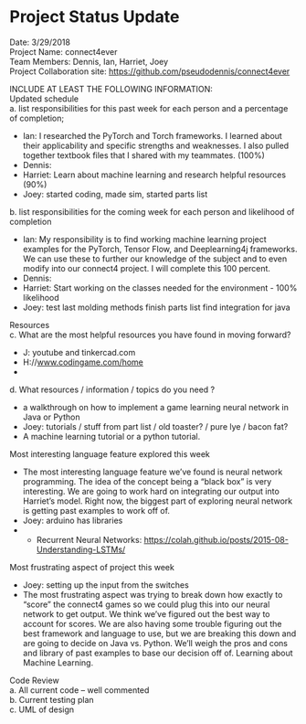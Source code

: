 # Project Status Update  

Date:  3/29/2018  
Project Name: connect4ever  
Team Members: Dennis, Ian, Harriet, Joey  
Project Collaboration site: https://github.com/pseudodennis/connect4ever  

INCLUDE AT LEAST THE FOLLOWING INFORMATION:  
Updated schedule  
a. list responsibilities for this past week for each person and a percentage of completion;  
  - Ian: I researched the PyTorch and Torch frameworks. I learned about their applicability and specific strengths and weaknesses. I also pulled together textbook files that I shared with my teammates. (100%)
  - Dennis:
  - Harriet: Learn about machine learning and research helpful resources (90%)
  - Joey: started coding, made sim, started parts list

b. list responsibilities for the coming week for each person and likelihood of completion  
  - Ian: My responsibility is to find working machine learning project examples for the PyTorch, Tensor Flow, and Deeplearning4j frameworks. We can use these to further our knowledge of the subject and to even modify into our connect4 project. I will complete this 100 percent.
  - Dennis:
  - Harriet: Start working on the classes needed for the environment - 100% likelihood
  - Joey: test last molding methods
          finish parts list
          find integration for java  
          
Resources  
c. What are the most helpful resources you have found in moving forward?  
  - J: youtube and tinkercad.com
  - H://www.codingame.com/home
  - 


d. What resources / information / topics do you need ?  
  - a walkthrough on how to implement a game learning neural network in Java or Python
  - Joey: tutorials / stuff from part list / old toaster? / pure lye / bacon fat?
  - A machine learning tutorial or a python tutorial.


Most interesting language feature explored this week  
-	The most interesting language feature we’ve found is neural network programming. The idea of the concept being a “black box” is very interesting. We are going to work hard on integrating our output into Harriet’s model. Right now, the biggest part of exploring neural network is getting past examples to work off of.
- Joey: arduino has libraries 
-   - Recurrent Neural Networks: https://colah.github.io/posts/2015-08-Understanding-LSTMs/

Most frustrating aspect of project this week  
  - Joey: setting up the input from the switches
  -	The most frustrating aspect was trying to break down how exactly to “score” the connect4 games so we could plug this into our neural network to get output. We think we’ve figured out the best way to account for scores. We are also having some trouble figuring out the best framework and language to use, but we are breaking this down and are going to decide on Java vs. Python. We’ll weigh the pros and cons and library of past examples to base our decision off of.
Learning about Machine Learning.

Code Review  
a. All current code – well commented  
b. Current testing plan  
c. UML of design  
